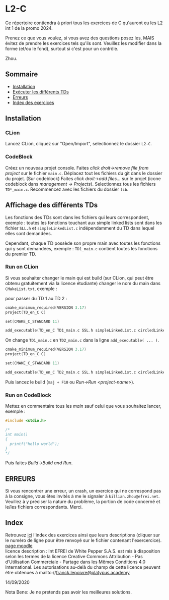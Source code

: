 # L2-C

Ce répertoire contiendra à priori tous les exercices de C qu'auront eu les L2 int 1 de la promo 2024.

Prenez ce que vous voulez, si vous avez des questions posez les, MAIS évitez de prendre les exercices tels qu'ils sont.
Veuillez les modifier dans la forme (et/ou le fond), surtout si c'est pour un contrôle.

Zhou.

## Sommaire

- [Installation](#installation)
- [Exécuter les différents TDs](#affichage-des-diff%C3%A9rents-tds)
- [Erreurs](#erreurs)
- [Index des exercices](#index)

## Installation
### CLion
Lancez CLion, cliquez sur "Open/Import", selectionnez le dossier `L2-C`.

### CodeBlock
Créez un nouveau projet console. Faites <em>click droit</em>-><em>remove file from project</em> sur le fichier `main.c`. Déplacez tout les fichiers du git dans le dossier du projet. (Sur codeblock) Faites <em>click droit</em>-><em>add files...</em> sur le projet (icone codeblock dans <em>management</em> -> <em>Projects</em>). Selectionnez tous les fichiers `TD*_main.c`. Recommencez avec les fichiers du dossier `lib`. 

## Affichage des différents TDs
Les fonctions des TDs sont dans les fichiers qui leurs correspondent, exemple : toutes les fonctions touchant aux simple linked lists sont dans les fichier `SLL.h` et `simpleLinkedList.c` indépendamment du TD dans lequel elles sont demandées.

Cependant, chaque TD possède son propre main avec toutes les fonctions qui y sont demandées, exemple : `TD1_main.c` contient toutes les fonctions du premier TD.

### Run on CLion
Si vous souhaiter changer le main qui est build (sur CLion, qui peut être obtenu gratuitement via la licence étudiante) changer le nom du main dans `CMakeList.txt`, exemple :

pour passer du TD 1 au TD 2 :
```c
cmake_minimum_required(VERSION 3.17)
project(TD_en_C C)

set(CMAKE_C_STANDARD 11)

add_executable(TD_en_C TD1_main.c SSL.h simpleLinkedList.c circledLinkedList.c CLL.h doubleLinkedList.c DLL.h)
```

On change `TD1_main.c` en `TD2_main.c` dans la ligne `add_executable( ... )`.

```c
cmake_minimum_required(VERSION 3.17)
project(TD_en_C C)

set(CMAKE_C_STANDARD 11)

add_executable(TD_en_C TD2_main.c SSL.h simpleLinkedList.c circledLinkedList.c CLL.h doubleLinkedList.c DLL.h)
```
Puis lancez le build (`maj + F10` ou <em>Run</em>-><em>Run \<project-name></em>).

### Run on CodeBlock
Mettez en commentaire tous les <em>main</em> sauf celui que vous souhaitez lancer, 
exemple : 
```c
#include <stdio.h>

/*
int main()
{
  printf("hello world");
}
*/
```
Puis faites <em>Build</em>-><em>Build and Run</em>.

## ERREURS
Si vous rencontrer une erreur, un crash, un exercice qui ne correspond pas à la consigne, vous êtes invités à me le signaler à `killian.zhou@efrei.net`. Veuillez à y préciser la nature du problème, la portion de code concerné et le/les fichiers correspondants. Merci.

## Index
Retrouvez [ici](https://github.com/gundamzhou/L2-C/blob/master/index.md) l'index des exercices ainsi que leurs descriptions (cliquer sur le numéro de ligne pour être renvoyé sur le fichier contenant l'exercercice). [page moodle](https://www.myefrei.fr/moodle/course/view.php?id=6870)<br/> licence description : Int EFREI de White Pepper S.A.S. est mis à disposition selon les termes de la licence Creative Commons Attribution - Pas d’Utilisation Commerciale - Partage dans les Mêmes Conditions 4.0 International. Les autorisations au-delà du champ de cette licence peuvent être obtenues à mailto://franck.lepoivre@platypus.academy

14/09/2020

Nota Bene:
Je ne pretends pas avoir les meilleures solutions.
